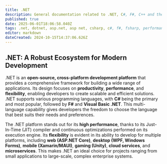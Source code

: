 ```yaml
---
title: .NET
description: General documentation related to .NET, C#, F#, C++ and the entire related ecosystem
published: true
date: 2025-06-01T18:06:58.040Z
tags: .net, dotnet, asp.net, asp net, csharp, c#, f#, fsharp, performance, high level, high performance, functional programming
editor: markdown
dateCreated: 2024-10-15T14:37:06.626Z
---
```


## .NET: A Robust Ecosystem for Modern Development

.NET is an **open-source, cross-platform development platform** that provides a comprehensive framework for building a wide range of applications. Its design focuses on **productivity**, **performance**, and **flexibility**, enabling developers to create scalable and efficient solutions. .NET supports various programming languages, with **C#** being the primary and most popular, followed by **F#** and **Visual Basic .NET**. This multi-language capability gives developers the freedom to choose the language that best suits their needs and preferences.

The .NET platform stands out for its **high performance**, thanks to its Just-In-Time (JIT) compiler and continuous optimizations performed on its execution engine. Its **flexibility** is evident in its ability to develop for multiple platforms, including **web (ASP.NET Core)**, **desktop (WPF, Windows Forms)**, **mobile (Xamarin/MAUI)**, **gaming (Unity)**, **cloud services**, and **microservices**. This makes .NET an ideal choice for projects ranging from small applications to large-scale, complex enterprise systems.